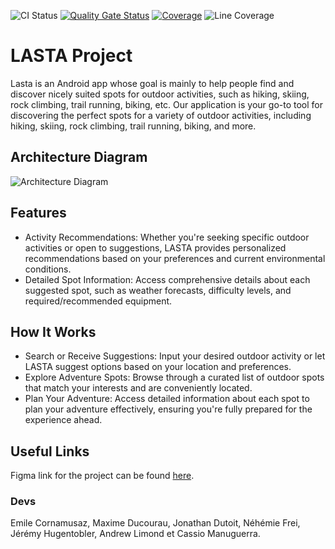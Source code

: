![CI Status](https://github.com/LASTA-OUTDOOR/lasta/actions/workflows/ci.yml/badge.svg)
[![Quality Gate Status](https://sonarcloud.io/api/project_badges/measure?project=LASTA-OUTDOOR_lasta&metric=alert_status)](https://sonarcloud.io/summary/new_code?id=LASTA-OUTDOOR_lasta)
[![Coverage](https://sonarcloud.io/api/project_badges/measure?project=LASTA-OUTDOOR_lasta&metric=coverage)](https://sonarcloud.io/summary/new_code?id=LASTA-OUTDOOR_lasta)
![Line Coverage](https://img.shields.io/badge/dynamic/json?url=https%3A%2F%2Fsonarcloud.io%2Fapi%2Fqualitygates%2Fproject_status%3FprojectKey%3DLASTA-OUTDOOR_lasta&query=%24.projectStatus.conditions%5B%3F(%40.metricKey%3D%3D'line_coverage')%5D.actualValue&suffix=%25&label=Line%20Coverage&link=https%3A%2F%2Fsonarcloud.io%2Fcomponent_measures%3Fmetric%3Dnew_line_coverage%26id%3DLASTA-OUTDOOR_lasta)



# LASTA Project

Lasta is an Android app whose goal is mainly to help people find and discover nicely suited spots for outdoor activities, such as hiking, skiing, rock climbing, trail running, biking, etc.
Our application is your go-to tool for discovering the perfect spots for a variety of outdoor activities, including hiking, skiing, rock climbing, trail running, biking, and more.
## Architecture Diagram

![Architecture Diagram](Architecture_diagram.jpg)
## Features

-   Activity Recommendations: Whether you're seeking specific outdoor activities or open to suggestions, LASTA provides personalized recommendations based on your preferences and current environmental conditions.
-   Detailed Spot Information: Access comprehensive details about each suggested spot, such as weather forecasts, difficulty levels, and required/recommended equipment.

## How It Works

-   Search or Receive Suggestions: Input your desired outdoor activity or let LASTA suggest options based on your location and preferences.
-   Explore Adventure Spots: Browse through a curated list of outdoor spots that match your interests and are conveniently located.
-   Plan Your Adventure: Access detailed information about each spot to plan your adventure effectively, ensuring you're fully prepared for the experience ahead.

## Useful Links

Figma link for the project can be found [here](https://www.figma.com/files/project/216392243).

### Devs

Emile Cornamusaz, Maxime Ducourau, Jonathan Dutoit, Néhémie Frei, Jérémy Hugentobler, Andrew Limond et Cassio Manuguerra.
